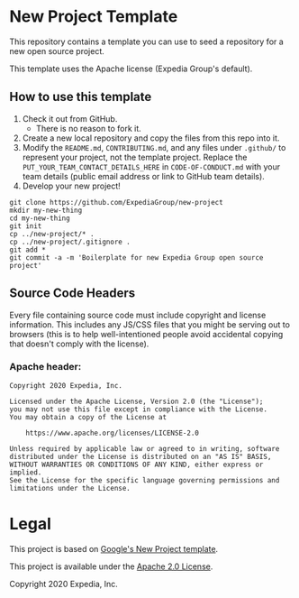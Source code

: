 # New Project Template

This repository contains a template you can use to seed a repository for a
new open source project.

This template uses the Apache license (Expedia Group's default).

## How to use this template

1. Check it out from GitHub.
    * There is no reason to fork it.
2. Create a new local repository and copy the files from this repo into it.
3. Modify the `README.md`, `CONTRIBUTING.md`, and any files under `.github/` to represent your project, not the
   template project. Replace the `PUT_YOUR_TEAM_CONTACT_DETAILS_HERE` in 
   `CODE-OF-CONDUCT.md` with your team details (public email address or link 
   to GitHub team details).
4. Develop your new project!

``` shell
git clone https://github.com/ExpediaGroup/new-project
mkdir my-new-thing
cd my-new-thing
git init
cp ../new-project/* .
cp ../new-project/.gitignore .
git add *
git commit -a -m 'Boilerplate for new Expedia Group open source project'
```

## Source Code Headers

Every file containing source code must include copyright and license
information. This includes any JS/CSS files that you might be serving out to
browsers (this is to help well-intentioned people avoid accidental copying that
doesn't comply with the license).

### Apache header:

    Copyright 2020 Expedia, Inc.

    Licensed under the Apache License, Version 2.0 (the "License");
    you may not use this file except in compliance with the License.
    You may obtain a copy of the License at

        https://www.apache.org/licenses/LICENSE-2.0

    Unless required by applicable law or agreed to in writing, software
    distributed under the License is distributed on an "AS IS" BASIS,
    WITHOUT WARRANTIES OR CONDITIONS OF ANY KIND, either express or implied.
    See the License for the specific language governing permissions and
    limitations under the License.

# Legal
This project is based on [Google's New Project template](https://github.com/google/new-project).

This project is available under the [Apache 2.0 License](http://www.apache.org/licenses/LICENSE-2.0.html).

Copyright 2020 Expedia, Inc.

